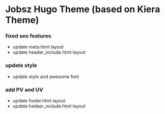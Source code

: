 # Jobsz Hugo Theme (based on Kiera Theme)

### fixed seo features

- update meta.html layout
- update header_include.html layout

### update style

- update style and awesome font

### add PV and UV

- update footer.html layout
- update hedaer_include.html layout
